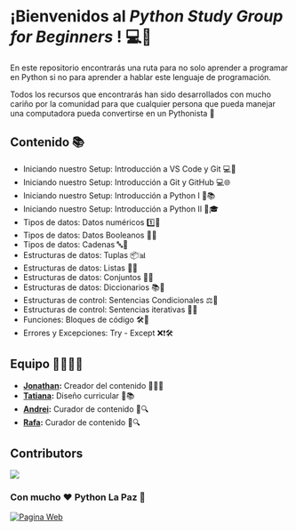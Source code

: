 # ¡Bienvenidos al *_Python Study Group for Beginners_* ! 💻🚀

En este repositorio encontrarás una ruta para no solo aprender a programar en Python si no para aprender a hablar este lenguaje de programación.

Todos los recursos que encontrarás han sido desarrollados con mucho cariño por la comunidad para que cualquier persona que pueda manejar una computadora pueda convertirse en un Pythonista 🐍

## Contenido 📚

* Iniciando nuestro Setup: Introducción a VS Code y Git 💻🔧
* Iniciando nuestro Setup: Introducción a Git y GitHub 💻🌐
* Iniciando nuestro Setup: Introducción a Python I 🐍📚
* Iniciando nuestro Setup: Introducción a Python II 🐍🎓
* Tipos de datos: Datos numéricos 1️⃣🔢
* Tipos de datos: Datos Booleanos 🧮🔵
* Tipos de datos: Cadenas 🔤💬
* Estructuras de datos: Tuplas 📦📊
* Estructuras de datos: Listas 📜📝
* Estructuras de datos: Conjuntos 🔄🧩
* Estructuras de datos: Diccionarios 📚📖
* Estructuras de control: Sentencias Condicionales ⚖️🔄
* Estructuras de control: Sentencias iterativas 🔁🔄
* Funciones: Bloques de código 🛠️🧱
* Errores y Excepciones: Try - Except ❌❗🛠️

## Equipo 👩‍💻👨‍💻

* **[Jonathan](https://github.com/jevillanueva):** Creador del contenido 📝👨‍💻
* **[Tatiana](https://github.com/taicoding):** Diseño curricular 🎨📚
* **[Andrei](https://www.linkedin.com/in/alberto-andrei-soria-gomez-b32ba9264/):** Curador de contenido 📌🔍
* **[Rafa](https://www.linkedin.com/in/andres-rafael-tito-04a240178/):** Curador de contenido 📌🔍

## Contributors

<a href="https://github.com/python-la-paz/python-study-group-fundamentals/graphs/contributors">
  <img src="https://contrib.rocks/image?repo=python-la-paz/python-study-group-fundamentals" />
</a>

### Con mucho ❤️ Python La Paz 🐍 
[![Pagina Web](https://img.shields.io/badge/Web-Python%20La%20Paz-blue.svg)](https://pylapaz.org/)
